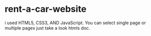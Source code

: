 # rent-a-car-website
i used HTML5, CSS3, AND JavaScript.
You can select single page or multiple pages just take a look htmls doc.
